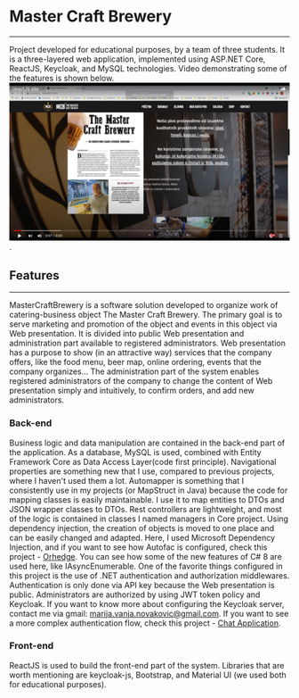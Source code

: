 # Master Craft Brewery
--------------

Project developed for educational purposes, by a team of three students. It is a three-layered web application, implemented using ASP.NET Core, ReactJS, Keycloak, and MySQL technologies. 
Video demonstrating some of the features is shown below.  
[![MCB](./video.png)](https://youtu.be/OEtuPdPJEvI).  
## Features
---------------
MasterCraftBrewery is a software solution developed to organize work of catering-business object The Master Craft Brewery. The primary goal is to serve marketing and promotion of the object and events in this object via Web presentation. It is divided into public Web presentation and administration part available to registered administrators.
Web presentation has a purpose to show (in an attractive way) services that the company offers, like the food menu, beer map, online ordering, events that the company organizes...
The administration part of the system enables registered administrators of the company to change the content of Web presentation simply and intuitively, to confirm orders, and add new administrators.

### Back-end
Business logic and data manipulation are contained in the back-end part of the application. 
As a database, MySQL is used, combined with Entity Framework Core as Data Access Layer(code first principle). Navigational properties are something new that I use, compared to previous projects, where I haven't used them a lot.  Automapper is something that I consistently use in my projects (or MapStruct in Java) because the code for mapping classes is easily maintainable. I use it to map entities to DTOs and JSON wrapper classes to DTOs. Rest controllers are lightweight, and most of the logic is contained in classes I named managers in Core project. Using dependency injection, the creation of objects is moved to one place and can be easily changed and adapted. Here, I used Microsoft Dependency Injection, and if you want to see how Autofac is configured, check this project - [Orhedge](https://github.com/chimarry/Orhedge). You can see how some of the new features of C# 8 are used here, like IAsyncEnumerable. One of the favorite things configured in this project is the use of .NET authentication and authorization middlewares. Authentication is only done via API key because the Web presentation is public. Administrators are authorized by using JWT token policy and Keycloak. If you want to know more about configuring the Keycloak server, contact me via gmail: marija.vanja.novakovic@gmail.com. If you want to see a more complex authentication flow, check this project - [Chat Application](https://github.com/chimarry/ChatApplication). 

### Front-end
ReactJS is used to build the front-end part of the system. Libraries that are worth mentioning are keycloak-js, Bootstrap, and Material UI (we used both for educational purposes). 
